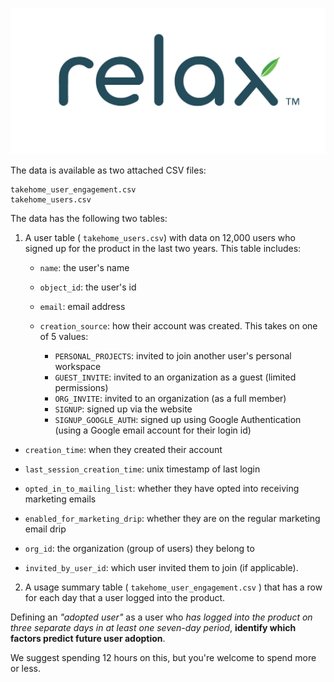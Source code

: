 ![Relax](logo.png)

The data is available as two attached CSV files:
```
takehome_user_engagement.csv 
takehome_users.csv
```
The data has the following two tables:

1.  A user table ( `takehome_users.csv`) with data on 12,000 users who
    signed up for the product in the last two years. This table
    includes:

    -   `name`: the user's name

    -   `object_id`: the user's id

    -   `email`: email address

    -   `creation_source`: how their account was created. This takes
        on one of 5 values:
        - `PERSONAL_PROJECTS`: invited to join another user's personal workspace
        - `GUEST_INVITE`: invited to an organization as a guest (limited permissions)
        - `ORG_INVITE`: invited to an organization (as a full member)
        - `SIGNUP`: signed up via the website
        - `SIGNUP_GOOGLE_AUTH`: signed up using Google Authentication (using a Google email account for their login id)

-   `creation_time`: when they created their account

-   `last_session_creation_time`: unix timestamp of last login

-   `opted_in_to_mailing_list`: whether they have opted into receiving
    marketing emails

-   `enabled_for_marketing_drip`: whether they are on the regular
    marketing email drip

-   `org_id`: the organization (group of users) they belong to

-   `invited_by_user_id`: which user invited them to join (if
    applicable).

2.  A usage summary table ( `takehome_user_engagement.csv` ) that has a
    row for each day that a user logged into the product.

Defining an *"adopted user"* as a user who *has logged into the
product on three separate days in at least one seven-­day period*,
**identify which factors predict future user adoption**.

We suggest spending 1­2 hours on this, but you're welcome to spend more
or less.

